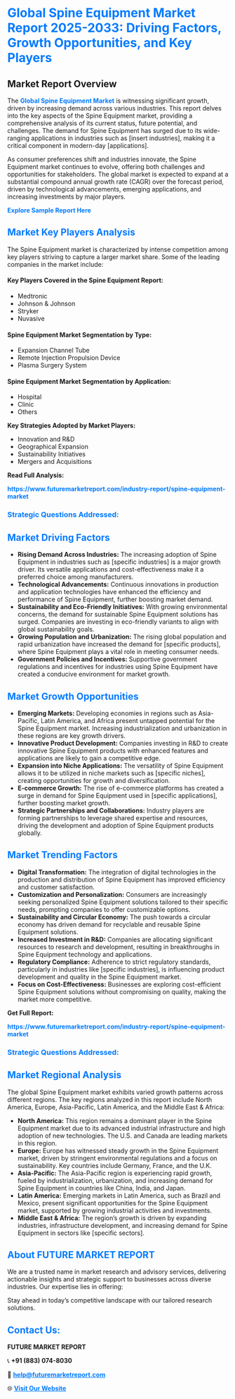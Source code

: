 <h1 style="color: #007BFF;">Global Spine Equipment Market Report 2025-2033: Driving Factors, Growth Opportunities, and Key Players</h1>

<section id="overview">
<h2>Market Report Overview</h2>
<p>The <a href="https://www.futuremarketreport.com/industry-report/spine-equipment-market" style="color: #007BFF; text-decoration: none;"><strong>Global Spine Equipment Market</strong></a> is witnessing significant growth, driven by increasing demand across various industries. This report delves into the key aspects of the Spine Equipment market, providing a comprehensive analysis of its current status, future potential, and challenges. The demand for Spine Equipment has surged due to its wide-ranging applications in industries such as [insert industries], making it a critical component in modern-day [applications].</p>
<p>As consumer preferences shift and industries innovate, the Spine Equipment market continues to evolve, offering both challenges and opportunities for stakeholders. The global market is expected to expand at a substantial compound annual growth rate (CAGR) over the forecast period, driven by technological advancements, emerging applications, and increasing investments by major players.</p>
</section>

<section id="overview">
<p><a href="https://www.futuremarketreport.com/request-sample/reportId=52791" style="color: #007BFF; text-decoration: none;"><strong>Explore Sample Report Here</strong></a></p>
</section>

<section id="key-players">
<h2 style="color: #007BFF;">Market Key Players Analysis</h2>
<p>The Spine Equipment market is characterized by intense competition among key players striving to capture a larger market share. Some of the leading companies in the market include:</p>
<h4>Key Players Covered in the Spine Equipment Report:</h4>
<ul><li>Medtronic</li><li>Johnson &amp; Johnson</li><li>Stryker</li><li>Nuvasive</li></ul>
<h4>Spine Equipment Market Segmentation by Type:</h4>
<ul><li>Expansion Channel Tube</li><li>Remote Injection Propulsion Device</li><li>Plasma Surgery System</li></ul>

<h4>Spine Equipment Market Segmentation by Application:</h4>
<ul><li>Hospital</li><li>Clinic</li><li>Others</li></ul>
<p><strong>Key Strategies Adopted by Market Players:</strong></p>
<ul>
<li>Innovation and R&D</li>
<li>Geographical Expansion</li>
<li>Sustainability Initiatives</li>
<li>Mergers and Acquisitions</li>
</ul>
</section>

<section>
<p><strong>Read Full Analysis: </strong></p><a href="https://www.futuremarketreport.com/industry-report/spine-equipment-market" style="color: #007BFF; text-decoration: none;"><strong>https://www.futuremarketreport.com/industry-report/spine-equipment-market</strong></a>
<h3 style="color: #007BFF;">Strategic Questions Addressed:</h3>
</section>

<section id="driving-factors">
<h2 style="color: #007BFF;">Market Driving Factors</h2>
<ul>
<li><strong>Rising Demand Across Industries:</strong> The increasing adoption of Spine Equipment in industries such as [specific industries] is a major growth driver. Its versatile applications and cost-effectiveness make it a preferred choice among manufacturers.</li>
<li><strong>Technological Advancements:</strong> Continuous innovations in production and application technologies have enhanced the efficiency and performance of Spine Equipment, further boosting market demand.</li>
<li><strong>Sustainability and Eco-Friendly Initiatives:</strong> With growing environmental concerns, the demand for sustainable Spine Equipment solutions has surged. Companies are investing in eco-friendly variants to align with global sustainability goals.</li>
<li><strong>Growing Population and Urbanization:</strong> The rising global population and rapid urbanization have increased the demand for [specific products], where Spine Equipment plays a vital role in meeting consumer needs.</li>
<li><strong>Government Policies and Incentives:</strong> Supportive government regulations and incentives for industries using Spine Equipment have created a conducive environment for market growth.</li>
</ul>
</section>

<section id="growth-opportunities">
<h2 style="color: #007BFF;">Market Growth Opportunities</h2>
<ul>
<li><strong>Emerging Markets:</strong> Developing economies in regions such as Asia-Pacific, Latin America, and Africa present untapped potential for the Spine Equipment market. Increasing industrialization and urbanization in these regions are key growth drivers.</li>
<li><strong>Innovative Product Development:</strong> Companies investing in R&D to create innovative Spine Equipment products with enhanced features and applications are likely to gain a competitive edge.</li>
<li><strong>Expansion into Niche Applications:</strong> The versatility of Spine Equipment allows it to be utilized in niche markets such as [specific niches], creating opportunities for growth and diversification.</li>
<li><strong>E-commerce Growth:</strong> The rise of e-commerce platforms has created a surge in demand for Spine Equipment used in [specific applications], further boosting market growth.</li>
<li><strong>Strategic Partnerships and Collaborations:</strong> Industry players are forming partnerships to leverage shared expertise and resources, driving the development and adoption of Spine Equipment products globally.</li>
</ul>
</section>

<section id="trending-factors">
<h2 style="color: #007BFF;">Market Trending Factors</h2>
<ul>
<li><strong>Digital Transformation:</strong> The integration of digital technologies in the production and distribution of Spine Equipment has improved efficiency and customer satisfaction.</li>
<li><strong>Customization and Personalization:</strong> Consumers are increasingly seeking personalized Spine Equipment solutions tailored to their specific needs, prompting companies to offer customizable options.</li>
<li><strong>Sustainability and Circular Economy:</strong> The push towards a circular economy has driven demand for recyclable and reusable Spine Equipment solutions.</li>
<li><strong>Increased Investment in R&D:</strong> Companies are allocating significant resources to research and development, resulting in breakthroughs in Spine Equipment technology and applications.</li>
<li><strong>Regulatory Compliance:</strong> Adherence to strict regulatory standards, particularly in industries like [specific industries], is influencing product development and quality in the Spine Equipment market.</li>
<li><strong>Focus on Cost-Effectiveness:</strong> Businesses are exploring cost-efficient Spine Equipment solutions without compromising on quality, making the market more competitive.</li>
</ul>
</section>

<section>
<p><strong>Get Full Report: </strong></p><a href="https://www.futuremarketreport.com/industry-report/spine-equipment-market" style="color: #007BFF; text-decoration: none;"><strong>https://www.futuremarketreport.com/industry-report/spine-equipment-market</strong></a>
<h3 style="color: #007BFF;">Strategic Questions Addressed:</h3>
</section>


<section id="regional-analysis">
<h2 style="color: #007BFF;">Market Regional Analysis</h2>
<p>The global Spine Equipment market exhibits varied growth patterns across different regions. The key regions analyzed in this report include North America, Europe, Asia-Pacific, Latin America, and the Middle East & Africa:</p>
<ul>
<li><strong>North America:</strong> This region remains a dominant player in the Spine Equipment market due to its advanced industrial infrastructure and high adoption of new technologies. The U.S. and Canada are leading markets in this region.</li>
<li><strong>Europe:</strong> Europe has witnessed steady growth in the Spine Equipment market, driven by stringent environmental regulations and a focus on sustainability. Key countries include Germany, France, and the U.K.</li>
<li><strong>Asia-Pacific:</strong> The Asia-Pacific region is experiencing rapid growth, fueled by industrialization, urbanization, and increasing demand for Spine Equipment in countries like China, India, and Japan.</li>
<li><strong>Latin America:</strong> Emerging markets in Latin America, such as Brazil and Mexico, present significant opportunities for the Spine Equipment market, supported by growing industrial activities and investments.</li>
<li><strong>Middle East & Africa:</strong> The region’s growth is driven by expanding industries, infrastructure development, and increasing demand for Spine Equipment in sectors like [specific sectors].</li>
</ul>
</section>

<footer>
<h2 style="color: #007BFF;">About FUTURE MARKET REPORT</h2>
<p>We are a trusted name in market research and advisory services, delivering actionable insights and strategic support to businesses across diverse industries. Our expertise lies in offering:</p>

<p>Stay ahead in today’s competitive landscape with our tailored research solutions.</p>

<h2 style="color: #007BFF;">Contact Us:</h2>
<p><strong>FUTURE MARKET REPORT</strong></p>
<p>📞 <strong>+91 (883) 074-8030</strong></p>
<p>📧 <strong><a href="mailto:help@futuremarketreport.com" style="color: #007BFF;">help@futuremarketreport.com</a></strong></p>
<p>🌐 <strong><a href="https://www.futuremarketreport.com/" style="color: #007BFF;">Visit Our Website</a></strong></p>
</footer>